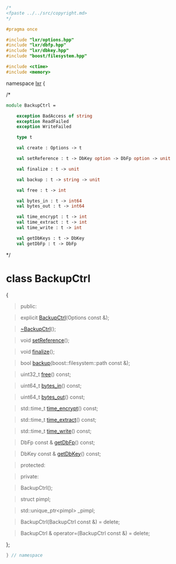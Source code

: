 ```cpp

/*
<fpaste ../../src/copyright.md>
*/

#pragma once

#include "lxr/options.hpp"
#include "lxr/dbfp.hpp"
#include "lxr/dbkey.hpp"
#include "boost/filesystem.hpp"

#include <ctime>
#include <memory>

````

namespace [lxr](namespace.list) {

/*

```fsharp
module BackupCtrl =

    exception BadAccess of string
    exception ReadFailed
    exception WriteFailed

    type t

    val create : Options -> t

    val setReference : t -> DbKey option -> DbFp option -> unit

    val finalize : t -> unit

    val backup : t -> string -> unit

    val free : t -> int

    val bytes_in : t -> int64
    val bytes_out : t -> int64

    val time_encrypt : t -> int
    val time_extract : t -> int
    val time_write : t -> int

    val getDbKeys : t -> DbKey
    val getDbFp : t -> DbFp
```

*/

# class BackupCtrl

{

>public:

>explicit [BackupCtrl](backupctrl_ctor.cpp.md)(Options const &);

>[~BackupCtrl](backupctrl_ctor.cpp.md)();

>void [setReference](backupctrl_functions.cpp.md)();

>void [finalize](backupctrl_functions.cpp.md)();

>bool [backup](backupctrl_functions.cpp.md)(boost::filesystem::path const &);

>uint32_t [free](backupctrl_info.cpp.md)() const;

>uint64_t [bytes_in](backupctrl_info.cpp.md)() const;

>uint64_t [bytes_out](backupctrl_info.cpp.md)() const;

>std::time_t [time_encrypt](backupctrl_info.cpp.md)() const;

>std::time_t [time_extract](backupctrl_info.cpp.md)() const;

>std::time_t [time_write](backupctrl_info.cpp.md)() const;

>DbFp const & [getDbFp](backupctrl_info.cpp.md)() const;

>DbKey const & [getDbKey](backupctrl_info.cpp.md)() const;

>protected:

>private:

>BackupCtrl();

>struct pimpl;

>std::unique_ptr&lt;pimpl&gt; _pimpl;

>BackupCtrl(BackupCtrl const &) = delete;

>BackupCtrl & operator=(BackupCtrl const &) = delete;

};

```cpp
} // namespace
```

